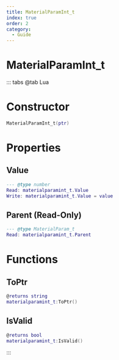 ```yaml
---
title: MaterialParamInt_t
index: true
order: 2
category:
  - Guide
---
```


# MaterialParamInt_t

::: tabs
@tab Lua
# Constructor
```lua
MaterialParamInt_t(ptr)
```
# Properties
## Value 
```lua
--- @type number
Read: materialparamint_t.Value
Write: materialparamint_t.Value = value
```
## Parent (Read-Only)
```lua
--- @type MaterialParam_t
Read: materialparamint_t.Parent
```
# Functions
## ToPtr
```lua
@returns string
materialparamint_t:ToPtr()
```
## IsValid
```lua
@returns bool
materialparamint_t:IsValid()
```

:::